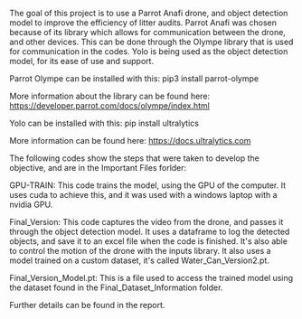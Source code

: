 The goal of this project is to use a Parrot Anafi drone, and object detection model to improve the efficiency of litter audits. Parrot Anafi was chosen because of its library which allows for communication between the drone, and other devices. This can be done through the Olympe library that is used for communication in the codes. Yolo is being used as the object detection model, for its ease of use and support.

Parrot Olympe can be installed with this: pip3 install parrot-olympe

More information about the library can be found here: https://developer.parrot.com/docs/olympe/index.html

Yolo can be installed with this: pip install ultralytics

More information can be found here: https://docs.ultralytics.com

The following codes show the steps that were taken to develop the objective, and are in the Important Files forlder:

GPU-TRAIN: This code trains the model, using the GPU of the computer. It uses cuda to achieve this, and it was used with a windows laptop with a nvidia GPU.

Final_Version: This code captures the video from the drone, and passes it through the object detection model. It uses a dataframe to log the detected objects, and save it to an excel file when the code is finished. It's also able to control the motion of the drone with the inputs library. It also uses a model trained on a custom dataset, it's called Water_Can_Version2.pt.

Final_Version_Model.pt: This is a file used to access the trained model using the dataset found in the Final_Dataset_Information folder. 

Further details can be found in the report.
